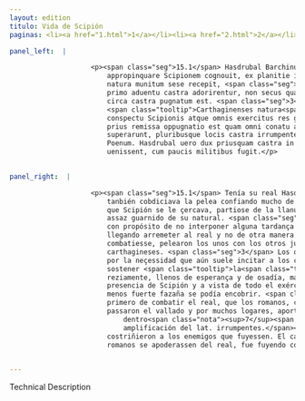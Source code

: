 ```yaml
---
layout: edition
titulo: Vida de Scipión
paginas: <li><a href="1.html">1</a></li><li><a href="2.html">2</a></li><li><a href="3.html">3</a></li><li><a href="4.html">4</a></li><li><a href="5.html">5</a></li><li><a href="6.html">6</a></li><li><a href="7.html">7</a></li><li><a href="8.html">8</a></li><li><a href="9.html">9</a></li><li><a href="10.html">10</a></li><li><a href="11.html">11</a></li><li><a href="12.html">12</a></li><li><a href="13.html">13</a></li><li><a href="14.html">14</a></li><li><a href="15.html">15</a></li><li><a href="16.html">16</a></li><li><a href="17.html">17</a></li><li><a href="18.html">18</a></li><li><a href="19.html">19</a></li><li><a href="20.html">20</a></li><li><a href="21.html">21</a></li><li><a href="22.html">22</a></li><li><a href="23.html">23</a></li><li><a href="24.html">24</a></li><li><a href="25.html">25</a></li><li><a href="26.html">26</a></li><li><a href="27.html">27</a></li><li><a href="28.html">28</a></li><li><a href="29.html">29</a></li><li><a href="30.html">30</a></li><li><a href="31.html">31</a></li><li><a href="32.html">32</a></li><li><a href="33.html">33</a></li><li><a href="34.html">34</a></li><li><a href="35.html">35</a></li><li><a href="36.html">36</a></li><li><a href="37.html">37</a></li><li><a href="38.html">38</a></li><li><a href="39.html">39</a></li><li><a href="40.html">40</a></li><li><a href="41.html">41</a></li><li><a href="42.html">42</a></li><li><a href="43.html">43</a></li><li><a href="44.html">44</a></li><li><a href="45.html">45</a></li><li><a href="46.html">46</a></li><li><a href="47.html">47</a></li><li><a href="48.html">48</a></li><li><a href="49.html">49</a></li><li><a href="50.html">50</a></li><li><a href="51.html">51</a></li><li><a href="52.html">52</a></li><li><a href="53.html">53</a></li><li><a href="54.html">54</a></li><li><a href="55.html">55</a></li><li><a href="56.html">56</a></li><li><a href="57.html">57</a></li><li><a href="58.html">58</a></li><li><a href="59.html">59</a></li><li><a href="60.html">60</a></li><li><a href="61.html">61</a></li><li><a href="62.html">62</a></li><li><a href="63.html">63</a></li><li><a href="64.html">64</a></li><li><a href="65.html">65</a></li><li><a href="66.html">66</a></li><li><a href="67.html">67</a></li><li><a href="68.html">68</a></li><li><a href="69.html">69</a></li><li><a href="70.html">70</a></li><li><a href="71.html">71</a></li><li><a href="72.html">72</a></li><li><a href="73.html">73</a></li><li><a href="74.html">74</a></li>

panel_left:  |

                    <p><span class="seg">15.1</span> Hasdrubal Barchinus prope <span class="tooltip">flumen Besuliam habebat castra<span class="tooltiptext">Bessulam flumen castra habebat <span class="siglas">P</span> flumen Besulam habebat castra <span class="siglas">F M N R S U W</span> </span></span>, auidus et ipse certaminis et suis copiis satis fidens, uerum ubi
                        appropinquare Scipionem cognouit, ex planitie in tumulum quemdam satis
                        natura munitum sese recepit, <span class="seg">2</span> quem insecutae Romanae <span class="tooltip">legiones<span class="tooltiptext">legionis <span class="siglas">s</span> </span></span> nullam moram interponendam putarunt, quin cedenti instarent hosti et
                        primo aduentu castra adorirentur, non secus quam si una expugnaretur urbs,
                        circa castra pugnatum est. <span class="seg">3</span>
                        <span class="tooltip">Carthaginenses natura<span class="tooltiptext">Carthaginenses et natura <span class="siglas">P</span> </span></span> loci et necessitate, quae etiam ignauos excitare <span class="tooltip">solet<span class="tooltiptext">solent <span class="siglas">R</span> </span></span>, fidentes impetum hostium sustinere nitebantur. Romani <span class="tooltip">econtra<span class="tooltiptext">contra <span class="siglas">F M N R S U W</span> contra et <span class="siglas">P</span> </span></span> spe et audacia pleni acriter dimicabant, atque eo magis quod in
                        conspectu Scipionis atque omnis exercitus res gerebatur, <span class="tooltip">ut<span class="tooltiptext">et <span class="siglas">M U</span> </span></span> nullum paulo fortius factum latere posset. <span class="seg">4</span> Itaque non
                        prius remissa oppugnatio est quam omni conatu annixi Romani uallum
                        superarunt, pluribusque locis castra irrumpentes in fugam compulerunt
                        Poenum. Hasdrubal uero dux priusquam castra in potestatem Romanorum
                        uenissent, cum paucis militibus fugit.</p>
                

panel_right:  |

                    <p><span class="seg">15.1</span> Tenía su real Hasdrúbal Barchino çerca del río Besulia y él
                        tanbién cobdiciava la pelea confiando mucho de sus compañas, mas quando supo
                        que Scipión se le çercava, partiose de la llanura y aposentose en un otero
                        assaz guarnido de su natural. <span class="seg">2</span> Seguiéronle las legiones romanas
                        con propósito de no interponer alguna tardança en seguir al enemigo, y en
                        llegando arremeter al real y no de otra manera que si una çibdad se
                        combatiesse, pelearon los unos con los otros junto al real de los
                        carthagineses. <span class="seg">3</span> Los quales, confiando de la natura del logar y
                        por la neçessidad que aún suele incitar a los covardes, se esforçavan
                        sostener <span class="tooltip">la<span class="tooltiptext">el  </span></span> arremetida terrible de los romanos, que peleavan por el contrario muy
                        reziamente, llenos de esperança y de osadía, mayormente por ser la pelea en
                        presencia de Scipión y a vista de todo el exército, de manera que ninguna
                        menos fuerte fazaña se podía encobrir. <span class="seg">4</span> Assí que no affloxaron
                        primero de combatir el real, que los romanos, con todo arrisco esforçándose,
                        passaron el vallado y por muchos logares, aportillado el real y entrados
                            dentro<span class="nota"><sup>7</sup><span class="texto_nota">aportillado el real y entrados dentro: traducción por
                            amplificación del lat. irrumpentes.</span></span>,
                        costriñieron a los enemigos que fuyessen. El capitán Hasdrúbal, ante que los
                        romanos se apoderassen del real, fue fuyendo con pocos.</p>
                

---
```


Technical Description 